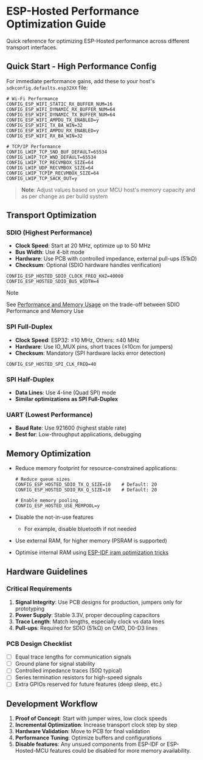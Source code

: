 # ESP-Hosted Performance Optimization Guide

Quick reference for optimizing ESP-Hosted performance across different transport interfaces.

## Quick Start - High Performance Config

For immediate performance gains, add these to your host's `sdkconfig.defaults.esp32XX` file:

```
# Wi-Fi Performance
CONFIG_ESP_WIFI_STATIC_RX_BUFFER_NUM=16
CONFIG_ESP_WIFI_DYNAMIC_RX_BUFFER_NUM=64
CONFIG_ESP_WIFI_DYNAMIC_TX_BUFFER_NUM=64
CONFIG_ESP_WIFI_AMPDU_TX_ENABLED=y
CONFIG_ESP_WIFI_TX_BA_WIN=32
CONFIG_ESP_WIFI_AMPDU_RX_ENABLED=y
CONFIG_ESP_WIFI_RX_BA_WIN=32

# TCP/IP Performance
CONFIG_LWIP_TCP_SND_BUF_DEFAULT=65534
CONFIG_LWIP_TCP_WND_DEFAULT=65534
CONFIG_LWIP_TCP_RECVMBOX_SIZE=64
CONFIG_LWIP_UDP_RECVMBOX_SIZE=64
CONFIG_LWIP_TCPIP_RECVMBOX_SIZE=64
CONFIG_LWIP_TCP_SACK_OUT=y
```

> **Note**: Adjust values based on your MCU host's memory capacity and as per change as per build system

## Transport Optimization

### SDIO (Highest Performance)
- **Clock Speed**: Start at 20 MHz, optimize up to 50 MHz
- **Bus Width**: Use 4-bit mode
- **Hardware**: Use PCB with controlled impedance, external pull-ups (51kΩ)
- **Checksum**: Optional (SDIO hardware handles verification)

```
CONFIG_ESP_HOSTED_SDIO_CLOCK_FREQ_KHZ=40000
CONFIG_ESP_HOSTED_SDIO_BUS_WIDTH=4
```

> [!NOTE]
> See [Performance and Memory Usage](sdio.md#9-performance-and-memory-usage) on the trade-off between SDIO Performance and Memory Use

### SPI Full-Duplex
- **Clock Speed**: ESP32: ≤10 MHz, Others: ≤40 MHz
- **Hardware**: Use IO_MUX pins, short traces (≤10cm for jumpers)
- **Checksum**: Mandatory (SPI hardware lacks error detection)

```
CONFIG_ESP_HOSTED_SPI_CLK_FREQ=40
```

### SPI Half-Duplex
- **Data Lines**: Use 4-line (Quad SPI) mode
- **Similar optimizations as SPI Full-Duplex**

### UART (Lowest Performance)
- **Baud Rate**: Use 921600 (highest stable rate)
- **Best for**: Low-throughput applications, debugging

## Memory Optimization

- Reduce memory footprint for resource-constrained applications:

  ```
  # Reduce queue sizes
  CONFIG_ESP_HOSTED_SDIO_TX_Q_SIZE=10    # Default: 20
  CONFIG_ESP_HOSTED_SDIO_RX_Q_SIZE=10    # Default: 20

  # Enable memory pooling
  CONFIG_ESP_HOSTED_USE_MEMPOOL=y
  ```

- Disable the not-in-use features
  - For example, disable bluetooth if not needed
- Use external RAM, for higher memory (PSRAM is supported)
- Optimise internal RAM using [ESP-IDF iram optimization tricks](https://docs.espressif.com/projects/esp-idf/en/stable/esp32/api-guides/performance/ram-usage.html) 
## Hardware Guidelines

### Critical Requirements
1. **Signal Integrity**: Use PCB designs for production, jumpers only for prototyping
2. **Power Supply**: Stable 3.3V, proper decoupling capacitors
3. **Trace Length**: Match lengths, especially clock vs data lines
4. **Pull-ups**: Required for SDIO (51kΩ) on CMD, D0-D3 lines

### PCB Design Checklist
- [ ] Equal trace lengths for communication signals
- [ ] Ground plane for signal stability
- [ ] Controlled impedance traces (50Ω typical)
- [ ] Series termination resistors for high-speed signals
- [ ] Extra GPIOs reserved for future features (deep sleep, etc.)

## Development Workflow
1. **Proof of Concept**: Start with jumper wires, low clock speeds
2. **Incremental Optimization**: Increase transport clock step by step
3. **Hardware Validation**: Move to PCB for final validation
4. **Performance Tuning**: Optimize buffers and configurations
5. **Disable features**: Any unsued components from ESP-IDF or
ESP-Hosted-MCU features could be disabled for more memory
availability.

